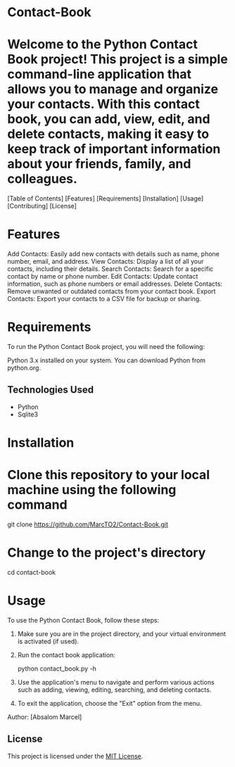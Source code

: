 # Contact-Book

# Welcome to the Python Contact Book project! This project is a simple command-line application that allows you to manage and organize your contacts. With this contact book, you can add, view, edit, and delete contacts, making it easy to keep track of important information about your friends, family, and colleagues.

[Table of Contents]
[Features]
[Requirements]
[Installation]
[Usage]
[Contributing]
[License]

# Features

Add Contacts: Easily add new contacts with details such as name, phone number, email, and address.
View Contacts: Display a list of all your contacts, including their details.
Search Contacts: Search for a specific contact by name or phone number.
Edit Contacts: Update contact information, such as phone numbers or email addresses.
Delete Contacts: Remove unwanted or outdated contacts from your contact book.
Export Contacts: Export your contacts to a CSV file for backup or sharing.

# Requirements
To run the Python Contact Book project, you will need the following:

Python 3.x installed on your system. You can download Python from python.org.

## Technologies Used
 - Python
 - Sqlite3


# Installation

# Clone this repository to your local machine using the following command

git clone https://github.com/MarcTO2/Contact-Book.git


# Change to the project's directory

cd contact-book

# Usage

To use the Python Contact Book, follow these steps:

1. Make sure you are in the project directory, and your virtual environment is activated (if used).

2. Run the contact book application:
   
   python contact_book.py -h

3. Use the application's menu to navigate and perform various actions such as adding, viewing, editing, searching, and deleting contacts.

4. To exit the application, choose the "Exit" option from the menu.



Author: [Absalom Marcel]

## License

This project is licensed under the [MIT License](LICENSE).


